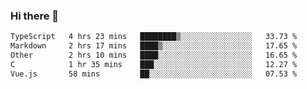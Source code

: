 ### Hi there 👋

<!--
**WShiBin/WShiBin** is a ✨ _special_ ✨ repository because its `README.md` (this file) appears on your GitHub profile.

Here are some ideas to get you started:

- 🔭 I’m currently working on ...
- 🌱 I’m currently learning ...
- 👯 I’m looking to collaborate on ...
- 🤔 I’m looking for help with ...
- 💬 Ask me about ...
- 📫 How to reach me: ...
- 😄 Pronouns: ...
- ⚡ Fun fact: ...
-->

<!--START_SECTION:waka-->

```txt
TypeScript   4 hrs 23 mins   ████████▒░░░░░░░░░░░░░░░░   33.73 %
Markdown     2 hrs 17 mins   ████▒░░░░░░░░░░░░░░░░░░░░   17.65 %
Other        2 hrs 10 mins   ████░░░░░░░░░░░░░░░░░░░░░   16.65 %
C            1 hr 35 mins    ███░░░░░░░░░░░░░░░░░░░░░░   12.27 %
Vue.js       58 mins         ██░░░░░░░░░░░░░░░░░░░░░░░   07.53 %
```

<!--END_SECTION:waka-->
